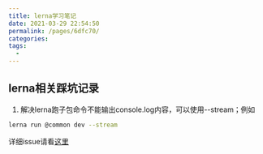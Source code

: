 ```yaml
---
title: lerna学习笔记
date: 2021-03-29 22:54:50
permalink: /pages/6dfc70/
categories:
tags:
  - 
---
```

## lerna相关踩坑记录
1. 解决lerna跑子包命令不能输出console.log内容，可以使用--stream；例如
```bash
lerna run @common dev --stream
```
详细issue请看[这里](https://github.com/lerna/lerna/issues/2704)